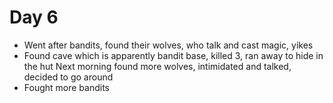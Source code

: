 # Day 6

- Went after bandits, found their wolves, who talk and cast magic, yikes
- Found cave which is apparently bandit base, killed 3, ran away to hide in the hut Next morning found more wolves, intimidated and talked, decided to go around
- Fought more bandits
